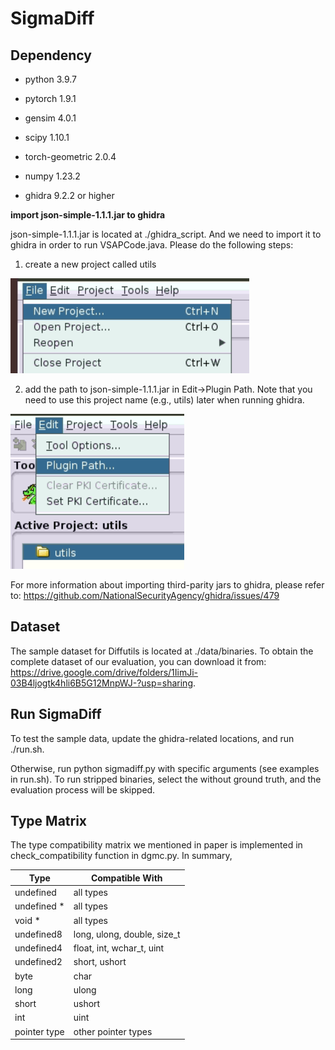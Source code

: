 # SigmaDiff

## Dependency
- python                    3.9.7

- pytorch                   1.9.1

- gensim                    4.0.1

- scipy                     1.10.1

- torch-geometric           2.0.4

- numpy                     1.23.2

- ghidra                    9.2.2 or higher

**import json-simple-1.1.1.jar to ghidra**

json-simple-1.1.1.jar is located at ./ghidra_script. And we need to import it to ghidra in order to run VSAPCode.java. Please do the following steps:

1. create a new project called utils

![Alt text](image-1.png)

2. add the path to json-simple-1.1.1.jar in Edit->Plugin Path. Note that you need to use this project name (e.g., utils) later when running ghidra.

![Alt text](image-2.png)

For more information about importing third-parity jars to ghidra, please refer to:
https://github.com/NationalSecurityAgency/ghidra/issues/479


## Dataset
The sample dataset for Diffutils is located at ./data/binaries.
To obtain the complete dataset of our evaluation, you
can download it from: https://drive.google.com/drive/folders/1IimJi-03B4ljogtk4hli6B5G12MnpWJ-?usp=sharing.


## Run SigmaDiff
To test the sample data, update the ghidra-related locations, and run ./run.sh.

Otherwise, run python sigmadiff.py with specific arguments (see examples in run.sh).
To run stripped binaries, select the without ground truth, and the evaluation process will be skipped.

## Type Matrix
The type compatibility matrix we mentioned in paper is implemented in check_compatibility function in dgmc.py. In summary,

| Type    | Compatible With |
| -------- | ------- |
| undefined  | all types |
| undefined * | all types |
| void * | all types |
| undefined8 | long, ulong, double, size_t |
| undefined4 | float, int, wchar_t, uint |
| undefined2 | short, ushort |
| byte | char |
| long | ulong |
| short | ushort |
| int | uint |
| pointer type | other pointer types |